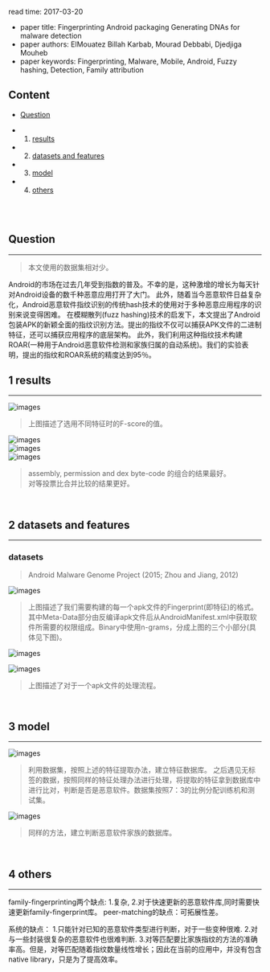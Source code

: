 read time: 2017-03-20
* paper title: Fingerprinting Android packaging Generating DNAs for malware detection <br />
* paper authors: ElMouatez Billah Karbab, Mourad Debbabi, Djedjiga Mouheb <br />
* paper keywords: Fingerprinting, Malware, Mobile, Android, Fuzzy hashing, Detection, Family attribution <br />

## Content

* [Question](#question)

* 1. [results](#1-results)

* 2. [datasets and features](#2-datasets-and-features)

* 3. [model](#3-model)

* 4. [others](#4-others)

 <br /> <br />


## Question
------------------------------------------------------------------------------------
>本文使用的数据集相对少。

Android的市场在过去几年受到指数的普及。不幸的是，这种激增的增长为每天针对Android设备的数千种恶意应用打开了大门。
此外，随着当今恶意软件日益复杂化，Android恶意软件指纹识别的传统hash技术的使用对于多种恶意应用程序的识别来说变得困难。
在模糊散列(fuzz hashing)技术的启发下，本文提出了Android包装APK的新颖全面的指纹识别方法。提出的指纹不仅可以捕获APK文件的二进制特征，还可以捕获应用程序的底层架构。 此外，我们利用这种指纹技术构建ROAR(一种用于Android恶意软件检测和家族归属的自动系统)。我们的实验表明，提出的指纹和ROAR系统的精度达到95％。
 <br />


## 1 results
------------------------------------------------------------------------------------
![images](../images/20170320/results-01.jpg)  
>上图描述了选用不同特征时的F-score的值。

![images](../images/20170320/results-02.jpg)  
![images](../images/20170320/results-04.jpg)  
![images](../images/20170320/results-03.jpg) 
>assembly, permission and dex byte-code 的组合的结果最好。 <br />
>对等投票比合并比较的结果更好。 <br />
 <br />


## 2 datasets and features
------------------------------------------------------------------------------------
### datasets
>Android Malware Genome Project (2015; Zhou and Jiang, 2012)  

![images](../images/20170320/data-01.jpg)  
>上图描述了我们需要构建的每一个apk文件的Fingerprint(即特征)的格式。
其中Meta-Data部分由反编译apk文件后从AndroidManifest.xml中获取软件所需要的权限组成。Binary中使用n-grams，分成上图的三个小部分(具体见下图)。

![images](../images/20170320/data-03.jpg)  

![images](../images/20170320/data-02.jpg)  
>上图描述了对于一个apk文件的处理流程。   
 <br />


## 3 model
-------------------------------------------------------------------------------------
![images](../images/20170320/model-01.jpg)  
>利用数据集，按照上述的特征提取办法，建立特征数据库。
之后遇见无标签的数据，按照同样的特征处理办法进行处理，将提取的特征拿到数据库中进行比对，判断是否是恶意软件。数据集按照7：3的比例分配训练机和测试集。

![images](../images/20170320/model-02.jpg)
>同样的方法，建立判断恶意软件家族的数据库。
 <br />


## 4 others
--------------------------------------------------------------------------------------
family-fingerprinting两个缺点: 1.复杂, 2.对于快速更新的恶意软件库,同时需要快速更新family-fingerprint库。
peer-matching的缺点：可拓展性差。

系统的缺点：
1.只能针对已知的恶意软件类型进行判断，对于一些变种很难.
2.对与一些封装很复杂的恶意软件也很难判断.
3.对等匹配要比家族指纹的方法的准确率高。但是，对等匹配随着指纹数量线性增长；因此在当前的应用中，并没有包含native library，只是为了提高效率。
 <br />
